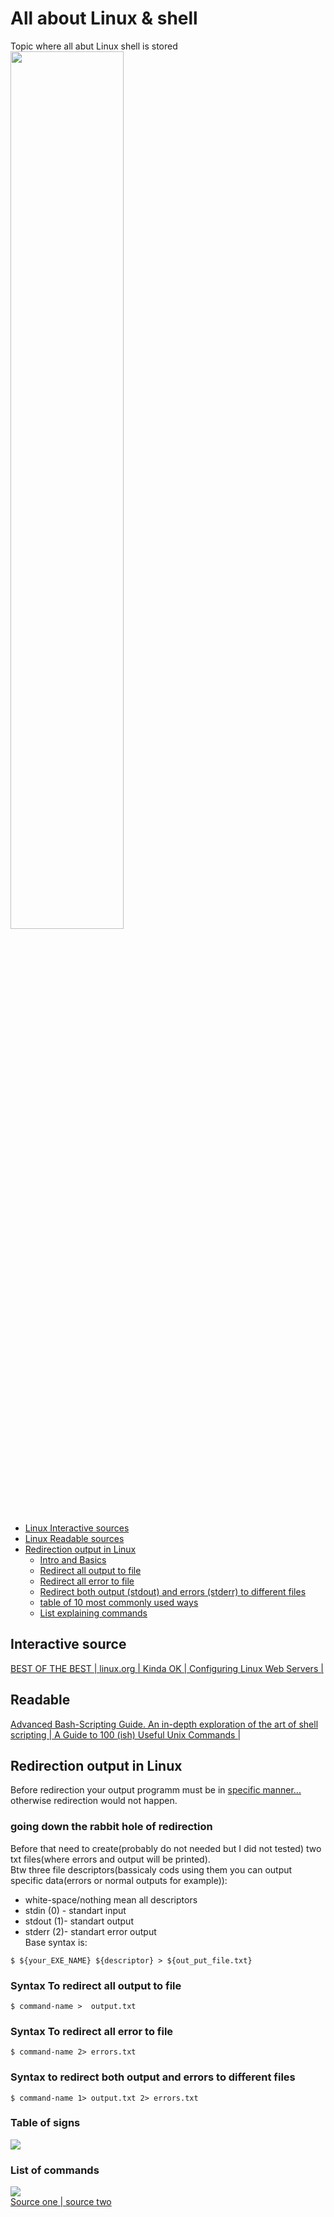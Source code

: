 
# All about Linux & shell
Topic where all abut Linux shell  is stored  
<img src="https://imgur.com/ej7mp6Y.png" width="60%"></img>   
- [Linux Interactive sources](#interactive-source)  
- [Linux Readable sources](#readable)  
- [Redirection output in Linux](#redirection-output-in-linux)
  - [Intro and Basics](#going-down-the-rabbit-hole-of-redirection)
  - [Redirect all output to file](#syntax-to-redirect-all-output-to-file)
  - [Redirect all error to file](#syntax-to-redirect-all-error-to-file)
  - [Redirect both output (stdout) and errors (stderr) to different files](#syntax-to-redirect-both-output-and-errors-to-different-files)
  - [table of 10 most commonly used ways](#table-of-signs)
  - [List explaining commands](#list-of-commands)
## Interactive source  
[BEST OF THE BEST | ](https://linuxsurvival.com/linux-tutorial-introduction/)[linux.org | ](http://linuxcommand.org/)[Kinda OK | ](https://commandlinepoweruser.com/)[Configuring Linux Web Servers | ](https://www.udacity.com/course/configuring-linux-web-servers--ud299)  
## Readable  
[Advanced Bash-Scripting Guide. An in-depth exploration of the art of shell scripting | ](http://www.tldp.org/LDP/abs/html/index.html)[A Guide to 100 (ish) Useful Unix Commands | ](http://oliverelliott.org/article/computing/ref_unix/)  

## Redirection output in Linux  
Before redirection your output programm must be in [specific manner...](https://github.com/RazdolbayOne/GuidesPull/blob/master/C++/README.md#stderr-and-stdout) otherwise redirection would not happen.  
### going down the rabbit hole of redirection  
Before that need to create(probably do not needed but I did not tested) two txt files(where errors and output will be printed).  
Btw  three file descriptors(bassicaly cods using them you can output specific data(errors or normal outputs for example)):
* white-space/nothing mean all descriptors  
* stdin (0) - standart input   
* stdout (1)- standart output 
* stderr (2)- standart error output  
Base syntax is:  
```shell  
$ ${your_EXE_NAME} ${descriptor} > ${out_put_file.txt}
```  
### Syntax To redirect all output to file  
```shell  
$ command-name >  output.txt
```  
### Syntax To redirect all error to file  
```shell  
$ command-name 2> errors.txt
```  
### Syntax to redirect both output and errors to different files  
```shell  
$ command-name 1> output.txt 2> errors.txt
```  
### Table of signs  
<img src="https://imgur.com/9phBUso.png" ></img>  
### List of commands
<img src="https://imgur.com/ju7PZZP.png" ></img>  
[Source one | ](https://askubuntu.com/questions/420981/how-do-i-save-terminal-output-to-a-file)[source two](https://www.cyberciti.biz/faq/linux-redirect-error-output-to-file/)
